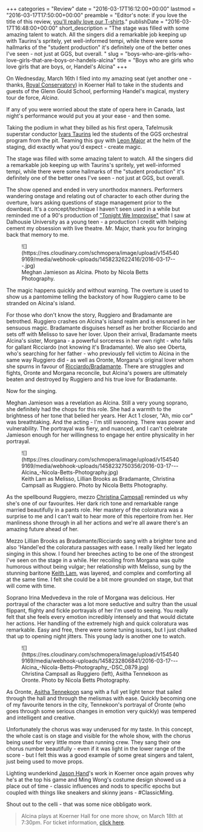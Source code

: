 +++
categories = "Review"
date = "2016-03-17T16:12:00+00:00"
lastmod = "2016-03-17T17:50:00+00:00"
preamble = "Editor's note: if you love the title of this review, [you'll really love our T-shirts](http://store.schmopera.com/collections/t-shirts/products/opera-is-boys-being-girls-being-boys-womens-t-shirt)."
publishDate = "2016-03-17T16:48:00+00:00"
short_description = "The stage was filled with some amazing talent to watch. All the singers did a remarkable job keeping up with Taurins's spritely, yet well-informed tempi, while there were some hallmarks of the \"student production\" it's definitely one of the better ones I've seen - not just at GGS, but overall. "
slug = "boys-who-are-girls-who-love-girls-that-are-boys-or-handels-alcina"
title = "Boys who are girls who love girls that are boys, or, Handel&#039;s Alcina"
+++

On Wednesday, March 16th I filed into my amazing seat (yet another one - thanks, [Royal Conservatory](/scene/companies/royal-conservatory-of-music/)) in Koerner Hall to take in the students and guests of the Glenn Gould School, performing Handel's magical, mystery tour de force, *Alcina*. 

If any of you were worried about the state of opera here in Canada, last night's performance would put you at your ease - and then some. 

Taking the podium in what they billed as his first opera, Tafelmusik superstar conductor [Ivars Taurins](http://www.tafelmusik.org/about/choir/bios/ivars-taurins) led the students of the GGS orchestral program from the pit. Teaming this guy with [Leon Major](http://leonmajor.com/) at the helm of the staging, did exactly what you'd expect - create magic. 

The stage was filled with some amazing talent to watch. All the singers did a remarkable job keeping up with Taurins's spritely, yet well-informed tempi, while there were some hallmarks of the "student production" it's definitely one of the better ones I've seen - not just at GGS, but overall. 

The show opened and ended in very unorthodox manners. Performers wandering onstage and relating out of character to each other during the overture, Ivars asking questions of stage management prior to the downbeat. It's a concept/technique I haven't seen used in a while but reminded me of a 90's production of ["Tonight We Improvise"](https://en.wikipedia.org/wiki/Tonight_We_Improvise) that I saw at Dalhousie University as a young teen - a production I credit with helping cement my obsession with live theatre. Mr. Major, thank you for bringing back that memory to me. 

<figure data-type="image">
![](https://res.cloudinary.com/schmopera/image/upload/v1545409169/media/webhook-uploads/1458232622416/2016-03-17---.jpg)<figcaption>Meghan Jamieson as Alcina. Photo by Nicola Betts Photography.</figcaption>
</figure>

The magic happens quickly and without warning. The overture is used to show us a pantomime telling the backstory of how Ruggiero came to be stranded on Alcina's island. 

For those who don't know the story, Ruggiero and Bradamante are betrothed. Ruggiero crashes on Alcina's island realm and is ensnared in her sensuous magic. Bradamante disguises herself as her brother Ricciardo and sets off with Melisso to save her lover. Upon their arrival, Bradamante meets Alcina's sister, Morgana - a powerful sorceress in her own right - who falls for gallant Ricciardo (not knowing it's Bradamante). We also see Oberta, who's searching for her father - who previously fell victim to Alcina in the same way Ruggiero did - as well as Oronte, Morgana's original lover whom she spurns in favour of [Ricciardo/Bradamante](http://store.schmopera.com/collections/t-shirts/products/opera-is-boys-being-girls-being-boys-womens-t-shirt). There are struggles and fights, Oronte and Morgana reconcile, but Alcina's powers are ultimately beaten and destroyed by Ruggiero and his true love for Bradamante. 

Now for the singing. 

Meghan Jamieson was a revelation as Alcina. Still a very young soprano, she definitely had the chops for this role. She had a warmth to the brightness of her tone that belied her years. Her Act 1 closer, "Ah, mio cor" was breathtaking. And the acting - I'm still swooning. There was power and vulnerability. The portrayal was fiery, and nuanced, and I can't celebrate Jamieson enough for her willingness to engage her entire physicality in her portrayal. 

<figure data-type="image">
![](https://res.cloudinary.com/schmopera/image/upload/v1545409169/media/webhook-uploads/1458232750356/2016-03-17---Alcina_-Nicola-Betts-Photography.jpg)<figcaption>Keith Lam as Melisso, Lillian Brooks as Bradamante, Christina Campsall as Ruggiero. Photo by Nicola Betts Photography.</figcaption>
</figure>

As the spellbound Ruggiero, mezzo [Christina Campsall](/dont-miss-la-voix-humaine/) reminded us why she's one of our favourites. Her dark rich tone and remarkable range married beautifully in a pants role. Her mastery of the coloratura was a surprise to me and I can't wait to hear more of this repertoire from her. Her manliness shone through in all her actions and we're all aware there's an amazing future ahead of her. 

Mezzo Lillian Brooks as Bradamante/Ricciardo sang with a brighter tone and also 'Handel'ed the coloratura passages with ease. I really liked her legato singing in this show. I found her breeches acting to be one of the strongest I've seen on the stage in a while. Her recoiling from Morgana was quite humorous without being vulgar; her relationship with Melisso, sung by the stunning baritone [Keith Lam](/spotlight-on-keith-lam/), was layered, and complex and comforting all at the same time. I felt she could be a bit more grounded on stage, but that will come with time. 

Soprano Irina Medvedeva in the role of Morgana was delicious. Her portrayal of the character was a lot more seductive and sultry than the usual flippant, flighty and fickle portrayals of her I'm used to seeing. You really felt that she feels every emotion incredibly intensely and that would dictate her actions. Her handling of the extremely high and quick coloratura was remarkable. Easy and free, there were some tuning issues, but I just chalked that up to opening night jitters. This young lady is another one to watch. 

<figure data-type="image">
![](https://res.cloudinary.com/schmopera/image/upload/v1545409169/media/webhook-uploads/1458232806841/2016-03-17---Alcina_-Nicola-Betts-Photography_-DSC_0879.jpg)<figcaption>Christina Campsall as Ruggiero (left), Asitha Tennekoon as Oronte. Photo by Nicola Betts Photography.</figcaption>
</figure>

As Oronte, [Asitha Tennekoon](/scene/people/asitha-tennekoon/) sang with a full yet light tenor that sailed through the hall and through the melismas with ease. Quickly becoming one of my favourite tenors in the city, Tennekoon's portrayal of Oronte (who goes through some serious changes in emotion very quickly) was tempered and intelligent and creative. 

Unfortunately the chorus was way underused for my taste. In this concept, the whole cast is on stage and visible for the whole show, with the chorus being used for very little more than running crew. They sang their one chorus number beautifully - even if it was light in the lower range of the score - but I felt this was a good example of some great singers and talent, just being used to move props. 

Lighting wunderkind [Jason Hand](/scene/people/jason-hand/)'s work in Koerner once again proves why he's at the top his game and Ming Wong's costume design showed us a place out of time - classic influences and nods to specific epochs but coupled with things like sneakers and skinny jeans - #ClassicMing.

Shout out to the celli - that was some nice obbligato work.

>Alcina plays at Koerner Hall for one more show, on March 18th at 7:30pm. For ticket information, [click here](http://performance.rcmusic.ca/tickets/seats/1900).
